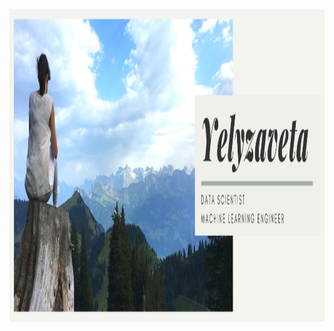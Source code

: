 <img src="https://raw.githubusercontent.com/ElizaLo/ElizaLo/master/banner.png" width="1500" height="500">
